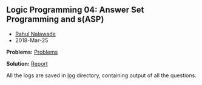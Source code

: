 ## Logic Programming 04: Answer Set Programming and s(ASP)

- [Rahul Nalawade](https://github.com/rahul1947)
- 2018-Mar-25

**Problems:** [Problems](https://github.com/rahul1947/Logic-Programming/blob/master/LP04-Answer-Set-Programming-and-sASP/Problems.txt)

**Solution:** [Report](https://github.com/rahul1947/Logic-Programming/blob/master/LP04-Answer-Set-Programming-and-sASP/CS6374-HW04-rsn170330.pdf)

All the logs are saved in [log](https://github.com/rahul1947/Logic-Programming/tree/master/LP04-Answer-Set-Programming-and-sASP/log) directory, containing output of all the questions.